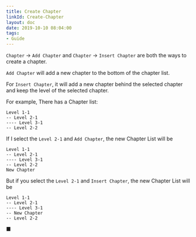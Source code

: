 ```yaml
---
title: Create Chapter
linkId: Create-Chapter
layout: doc
date: 2019-10-10 08:04:00
tags: 
- Guide
---
```


`Chapter` -> `Add Chapter` and `Chapter` -> `Insert Chapter` are both the ways to create a chapter. 

`Add Chapter` will add a new chapter to the bottom of the chapter list.

For `Insert Chapter`, it will add a new chapter behind the selected chapter and keep the level of the selected chapter.

For example, There has a Chapter list:

```
Level 1-1
-- Level 2-1
---- Level 3-1
-- Level 2-2
```

If I select the `Level 2-1` and `Add Chapter`, the new Chapter List will be

```
Level 1-1
-- Level 2-1
---- Level 3-1
-- Level 2-2
New Chapter
```

But if you select the `Level 2-1` and `Insert Chapter`, the new Chapter List will be

```
Level 1-1
-- Level 2-1
---- Level 3-1
-- New Chapter
-- Level 2-2
```

■